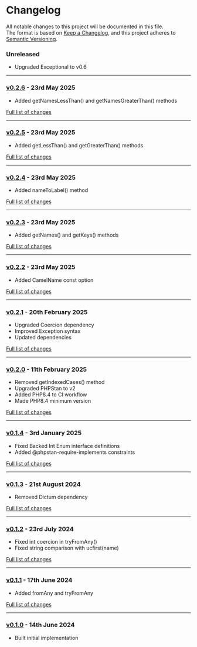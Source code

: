 # Changelog

All notable changes to this project will be documented in this file.<br>
The format is based on [Keep a Changelog](https://keepachangelog.com/en/1.0.0/),
and this project adheres to [Semantic Versioning](https://semver.org/spec/v2.0.0.html).

### Unreleased
- Upgraded Exceptional to v0.6

---

### [v0.2.6](https://github.com/decodelabs/enumerable/commits/v0.2.6) - 23rd May 2025

- Added getNamesLessThan() and getNamesGreaterThan() methods

[Full list of changes](https://github.com/decodelabs/enumerable/compare/v0.2.5...v0.2.6)

---

### [v0.2.5](https://github.com/decodelabs/enumerable/commits/v0.2.5) - 23rd May 2025

- Added getLessThan() and getGreaterThan() methods

[Full list of changes](https://github.com/decodelabs/enumerable/compare/v0.2.4...v0.2.5)

---

### [v0.2.4](https://github.com/decodelabs/enumerable/commits/v0.2.4) - 23rd May 2025

- Added nameToLabel() method

[Full list of changes](https://github.com/decodelabs/enumerable/compare/v0.2.3...v0.2.4)

---

### [v0.2.3](https://github.com/decodelabs/enumerable/commits/v0.2.3) - 23rd May 2025

- Added getNames() and getKeys() methods

[Full list of changes](https://github.com/decodelabs/enumerable/compare/v0.2.2...v0.2.3)

---

### [v0.2.2](https://github.com/decodelabs/enumerable/commits/v0.2.2) - 23rd May 2025

- Added CamelName const option

[Full list of changes](https://github.com/decodelabs/enumerable/compare/v0.2.1...v0.2.2)

---

### [v0.2.1](https://github.com/decodelabs/enumerable/commits/v0.2.1) - 20th February 2025

- Upgraded Coercion dependency
- Improved Exception syntax
- Updated dependencies

[Full list of changes](https://github.com/decodelabs/enumerable/compare/v0.2.0...v0.2.1)

---

### [v0.2.0](https://github.com/decodelabs/enumerable/commits/v0.2.0) - 11th February 2025

- Removed getIndexedCases() method
- Upgraded PHPStan to v2
- Added PHP8.4 to CI workflow
- Made PHP8.4 minimum version

[Full list of changes](https://github.com/decodelabs/enumerable/compare/v0.1.4...v0.2.0)

---

### [v0.1.4](https://github.com/decodelabs/enumerable/commits/v0.1.4) - 3rd January 2025

- Fixed Backed Int Enum interface definitions
- Added @phpstan-require-implements constraints

[Full list of changes](https://github.com/decodelabs/enumerable/compare/v0.1.3...v0.1.4)

---

### [v0.1.3](https://github.com/decodelabs/enumerable/commits/v0.1.3) - 21st August 2024

- Removed Dictum dependency

[Full list of changes](https://github.com/decodelabs/enumerable/compare/v0.1.2...v0.1.3)

---

### [v0.1.2](https://github.com/decodelabs/enumerable/commits/v0.1.2) - 23rd July 2024

- Fixed int coercion in tryFromAny()
- Fixed string comparison with ucfirst(name)

[Full list of changes](https://github.com/decodelabs/enumerable/compare/v0.1.1...v0.1.2)

---

### [v0.1.1](https://github.com/decodelabs/enumerable/commits/v0.1.1) - 17th June 2024

- Added fromAny and tryFromAny

[Full list of changes](https://github.com/decodelabs/enumerable/compare/v0.1.0...v0.1.1)

---

### [v0.1.0](https://github.com/decodelabs/enumerable/commits/v0.1.0) - 14th June 2024

- Built initial implementation
